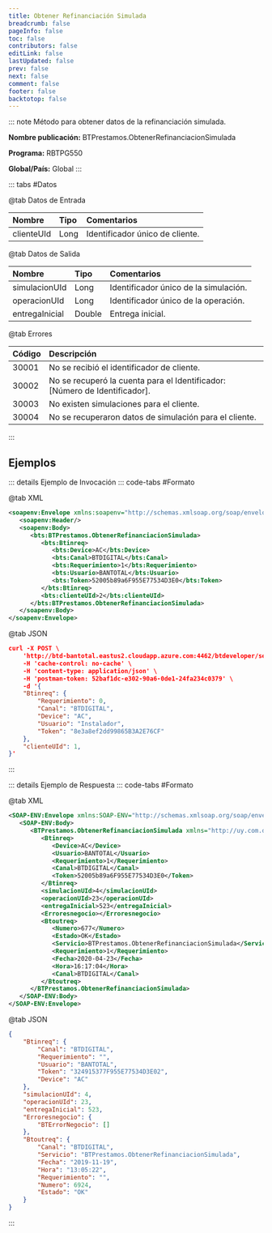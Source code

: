 ```yaml
---
title: Obtener Refinanciación Simulada
breadcrumb: false
pageInfo: false
toc: false
contributors: false
editLink: false
lastUpdated: false
prev: false
next: false
comment: false
footer: false
backtotop: false
---
```


<!-- ABRE LOS DATOS DEL MÉTODO -->
::: note Método para obtener datos de la refinanciación simulada.

**Nombre publicación:** BTPrestamos.ObtenerRefinanciacionSimulada

**Programa:** RBTPG550

**Global/País:** Global
:::
<!-- CIERRA LOS DATOS DEL MÉTODO -->

<!-- ABRE LA TABLA DE DATOS -->
::: tabs #Datos

@tab Datos de Entrada

Nombre | Tipo | Comentarios
:--------- | :--------- | :---------
clienteUId | Long | Identificador único de cliente.

@tab Datos de Salida

Nombre | Tipo | Comentarios
:--------- | :----------- | :-----------
simulacionUId | Long | 	Identificador único de la simulación.
operacionUId | Long | Identificador único de la operación.
entregaInicial | Double | Entrega inicial.

@tab Errores

Código | Descripción
:--------- | :-----------
30001 | No se recibió el identificador de cliente.
30002 | No se recuperó la cuenta para el Identificador: [Número de Identificador].
30003 | No existen simulaciones para el cliente.
30004 | No se recuperaron datos de simulación para el cliente.
:::
<!-- CIERRA LA TABLA DE DATOS -->

## **Ejemplos**

<!-- ABRE EJEMPLO DE INVOCACIÓN -->
::: details Ejemplo de Invocación
::: code-tabs #Formato

@tab XML
```xml
<soapenv:Envelope xmlns:soapenv="http://schemas.xmlsoap.org/soap/envelope/" xmlns:bts="http://uy.com.dlya.bantotal/BTSOA/">
   <soapenv:Header/>
   <soapenv:Body>
      <bts:BTPrestamos.ObtenerRefinanciacionSimulada>
         <bts:Btinreq>
            <bts:Device>AC</bts:Device>
            <bts:Canal>BTDIGITAL</bts:Canal>
            <bts:Requerimiento>1</bts:Requerimiento>
            <bts:Usuario>BANTOTAL</bts:Usuario>
            <bts:Token>52005b89a6F955E77534D3E0</bts:Token>
         </bts:Btinreq>
         <bts:clienteUId>2</bts:clienteUId>
      </bts:BTPrestamos.ObtenerRefinanciacionSimulada>
   </soapenv:Body>
</soapenv:Envelope>
```

@tab JSON
```json
curl -X POST \
    'http://btd-bantotal.eastus2.cloudapp.azure.com:4462/btdeveloper/servlet/com.dlya.bantotal.odwsbt_BTPrestamos?ObtenerRefinanciacionSimulada' \
    -H 'cache-control: no-cache' \
    -H 'content-type: application/json' \
    -H 'postman-token: 52baf1dc-e302-90a6-0de1-24fa234c0379' \
    -d '{
    "Btinreq": {
        "Requerimiento": 0,
        "Canal": "BTDIGITAL",
        "Device": "AC",
        "Usuario": "Instalador",
        "Token": "8e3a8ef2dd99865B3A2E76CF"
    },
    "clienteUId": 1,
}'
```
:::
<!-- CIERRA EJEMPLO DE INVOCACIÓN -->

<!-- ABRE EJEMPLO DE RESPUESTA -->
::: details Ejemplo de Respuesta
::: code-tabs #Formato

@tab XML
```xml
<SOAP-ENV:Envelope xmlns:SOAP-ENV="http://schemas.xmlsoap.org/soap/envelope/" xmlns:xsd="http://www.w3.org/2001/XMLSchema" xmlns:SOAP-ENC="http://schemas.xmlsoap.org/soap/encoding/" xmlns:xsi="http://www.w3.org/2001/XMLSchema-instance">
   <SOAP-ENV:Body>
      <BTPrestamos.ObtenerRefinanciacionSimulada xmlns="http://uy.com.dlya.bantotal/BTSOA/">
         <Btinreq>
            <Device>AC</Device>
            <Usuario>BANTOTAL</Usuario>
            <Requerimiento>1</Requerimiento>
            <Canal>BTDIGITAL</Canal>
            <Token>52005b89a6F955E77534D3E0</Token>
         </Btinreq>
         <simulacionUId>4</simulacionUId>
         <operacionUId>23</operacionUId>
         <entregaInicial>523</entregaInicial>
         <Erroresnegocio></Erroresnegocio>
         <Btoutreq>
            <Numero>677</Numero>
            <Estado>OK</Estado>
            <Servicio>BTPrestamos.ObtenerRefinanciacionSimulada</Servicio>
            <Requerimiento>1</Requerimiento>
            <Fecha>2020-04-23</Fecha>
            <Hora>16:17:04</Hora>
            <Canal>BTDIGITAL</Canal>
         </Btoutreq>
      </BTPrestamos.ObtenerRefinanciacionSimulada>
   </SOAP-ENV:Body>
</SOAP-ENV:Envelope>
```

@tab JSON
```json
{
    "Btinreq": {
        "Canal": "BTDIGITAL",
        "Requerimiento": "",
        "Usuario": "BANTOTAL",
        "Token": "324915377F955E77534D3E02",
        "Device": "AC"
    },
	"simulacionUId": 4,
	"operacionUId": 23,
    "entregaInicial": 523,
    "Erroresnegocio": {
        "BTErrorNegocio": []
    },
    "Btoutreq": {
        "Canal": "BTDIGITAL",
        "Servicio": "BTPrestamos.ObtenerRefinanciacionSimulada",
        "Fecha": "2019-11-19",
        "Hora": "13:05:22",
        "Requerimiento": "",
        "Numero": 6924,
        "Estado": "OK"
    }
}
```
:::
<!-- CIERRA EJEMPLO DE RESPUESTA -->